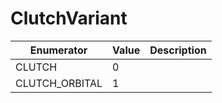 # ClutchVariant

| Enumerator      | Value | Description |
| --------------- | ----- | ----------- |
| CLUTCH          | 0     |             |
| CLUTCH\_ORBITAL | 1     |             |
